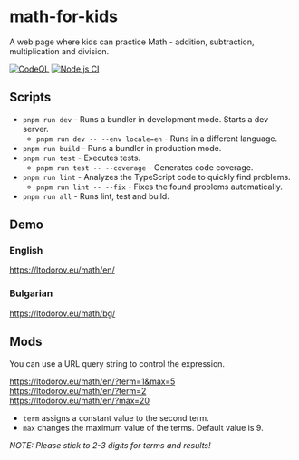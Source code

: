 # math-for-kids

A web page where kids can practice Math - addition, subtraction, multiplication and division.

[![CodeQL](https://github.com/ltodorov/math-for-kids/actions/workflows/codeql-analysis.yml/badge.svg)](https://github.com/ltodorov/math-for-kids/actions/workflows/codeql-analysis.yml)
[![Node.js CI](https://github.com/ltodorov/math-for-kids/actions/workflows/node.js.yml/badge.svg)](https://github.com/ltodorov/math-for-kids/actions/workflows/node.js.yml)

## Scripts

- `pnpm run dev` - Runs a bundler in development mode. Starts a dev server.
    - `pnpm run dev -- --env locale=en` - Runs in a different language.
- `pnpm run build` - Runs a bundler in production mode.
- `pnpm run test` - Executes tests.
    - `pnpm run test -- --coverage` - Generates code coverage.
- `pnpm run lint` - Analyzes the TypeScript code to quickly find problems.
    - `pnpm run lint -- --fix` - Fixes the found problems automatically.
- `pnpm run all` - Runs lint, test and build.

## Demo

### English
https://ltodorov.eu/math/en/

### Bulgarian
https://ltodorov.eu/math/bg/

## Mods

You can use a URL query string to control the expression.

https://ltodorov.eu/math/en/?term=1&max=5<br>
https://ltodorov.eu/math/en/?term=2<br>
https://ltodorov.eu/math/en/?max=20

- `term` assigns a constant value to the second term.
- `max` changes the maximum value of the terms. Default value is 9.

*NOTE: Please stick to 2-3 digits for terms and results!*
